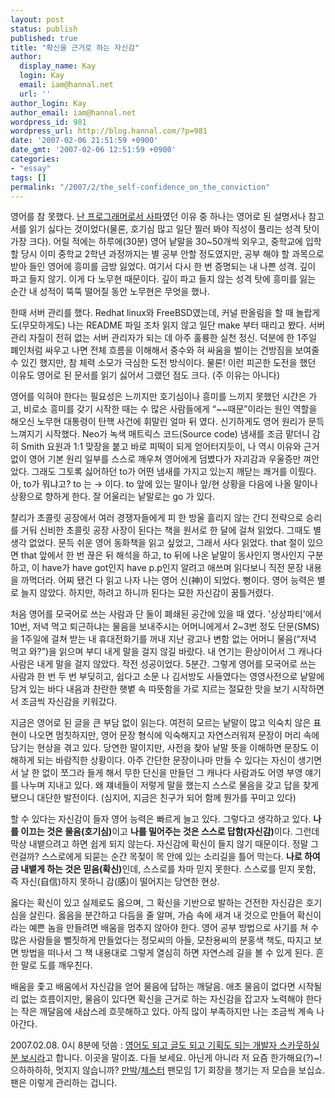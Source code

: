 ```yaml
---
layout: post
status: publish
published: true
title: "확신을 근거로 하는 자신감"
author:
  display_name: Kay
  login: Kay
  email: iam@hannal.net
  url: ''
author_login: Kay
author_email: iam@hannal.net
wordpress_id: 981
wordpress_url: http://blog.hannal.com/?p=981
date: '2007-02-06 21:51:59 +0900'
date_gmt: '2007-02-06 12:51:59 +0900'
categories:
- "essay"
tags: []
permalink: "/2007/2/the_self-confidence_on_the_conviction"
---
```

<p>영어를 참 못했다. <a href="http://blog.hannal.com/oop_and_me/">난 프로그래머로서 사파</a>였던 이유 중 하나는 영어로 된 설명서나 참고서를 읽기 싫다는 것이었다(물론, 호기심 많고 일단 찔러 봐야 직성이 풀리는 성격 탓이 가장 크다). 어릴 적에는 하루에(30분) 영어 낱말을 30~50개씩 외우고, 중학교에 입학할 당시 이미 중학교 2학년 과정까지는 별 공부 안할 정도였지만, 공부 해야 할 과목으로 받아 들인 영어에 흥미를 금방 잃었다. 여기서 다시 한 번 증명되는 내 나쁜 성격. 깊이 파고 들지 않기. 이게 다 노무현 때문이다. 깊이 파고 들지 않는 성격 탓에 흥미를 잃는 순간 내 성적이 뚝뚝 떨어질 동안 노무현은 무엇을 했나.</p>
<p>한때 서버 관리를 했다. Redhat linux와 FreeBSD였는데, 커널 판올림을 할 때 놀랍게도(무모하게도) 나는 README 파일 조차 읽지 않고 일단 make 부터 때리고 봤다. 서버 관리 자질이 전혀 없는 서버 관리자가 되는 데 아주 훌륭한 실천 정신. 덕분에 한 1주일 폐인처럼 싸우고 나면 전체 흐름을 이해해서 중수와 혀 싸움을 벌이는 건방짐을 보여줄 수 있긴 했지만, 참 체력 소모가 극심한 도전 방식이다. 물론! 이런 피곤한 도전을 했던 이유도 영어로 된 문서를 읽기 싫어서 그랬던 점도 크다. (주 이유는 아니다)</p>
<p>영어를 익혀야 한다는 필요성은 느끼지만 호기심이나 흥미를 느끼지 못했던 시간은 가고, 비로소 흥미를 갖기 시작한 때는 수 많은 사람들에게 “~~때문”이라는 원인 역할을 해오신 노무현 대통령이 탄핵 사건에 휘말린 얼마 뒤 였다. 신기하게도 영어 원리가 문득 느껴지기 시작했다. Neo가 녹색 매트릭스 코드(Source code) 냄새를 조금 맡더니 감히 Smith 요원과 1:1 맞장을 붙고 바로 피떡이 되게 얻어터지듯이, 나 역시 이유와 근거 없이 영어 기본 원리 일부를 스스로 깨우쳐 영어에게 덤볐다가 자괴감과 우울증만 껴안았다. 그래도 그토록 싫어하던 to가 어떤 냄새를 가지고 있는지 깨닫는 쾌거를 이뤘다. 아, to가 뭐냐고? to 는 → 이다. to 앞에 있는 말이나 앞/현 상황을 다음에 나올 말이나 상황으로 향하게 한다. 잘 어울리는 낱말로는 go 가 있다.</p>
<p>챨리가 초콜릿 공장에서 여러 경쟁자들에게 피 한 방울 흘리지 않는 간디 전략으로 승리를 거둬 신비한 초콜릿 공장 사장이 된다는 책을 원서로 한 달에 걸쳐 읽었다. 그때도 별 생각 없었다. 문득 쉬운 영어 동화책을 읽고 싶었고, 그래서 사다 읽었다. that 절이 있으면 that 앞에서 한 번 끊은 뒤 해석을 하고, to 뒤에 나온 낱말이 동사인지 명사인지 구분하고, 이 have가 have got인지 have p.p인지 알려고 애쓰며 읽다보니 직전 문장 내용을 까먹더라. 어찌 됐건 다 읽고 나자 나는 영어 신(神)이 되었다. 뻥이다. 영어 능력은 별로 늘지 않았다. 하지만, 하려고 하니까 된다는 묘한 자신감이 꿈틀거렸다.</p>
<p>처음 영어를 모국어로 쓰는 사람과 단 둘이 폐쇄된 공간에 있을 때 였다. '상상파티'에서 10번, 저녁 먹고 퇴근하냐는 물음을 보내주시는 어머니에게서 2~3번 정도 단문(SMS)을 1주일에 걸쳐 받는 내 휴대전화기를 꺼내 지난 광고나 변함 없는 어머니 물음(“저녁 먹고 와?”)을 읽으며 부디 내게 말을 걸지 않길 바랐다. 내 연기는 환상이어서 그 캐나다 사람은 내게 말을 걸지 않았다. 작전 성공이었다. 5분간. 그렇게 영어를 모국어로 쓰는 사람과 한 번 두 번 부딪히고, 쉽다고 소문 나 김서방도 사들였다는 영영사전으로 낱말에 담겨 있는 바다 내음과 찬란한 햇볕 속 따뜻함을 가로 지르는 절묘한 맛을 보기 시작하면서 조금씩 자신감을 키워갔다.</p>
<p>지금은 영어로 된 글을 큰 부담 없이 읽는다. 여전히 모르는 낱말이 많고 익숙치 않은 표현이 나오면 멈칫하지만, 영어 문장 형식에 익숙해지고 자연스러워져 문장이 머리 속에 담기는 현상을 겪고 있다. 당연한 말이지만, 사전을 찾아 낱말 뜻을 이해하면 문장도 이해하게 되는 바람직한 상황이다. 아주 간단한 문장이나마 만들 수 있다는 자신이 생기면서 날 한 없이 쪼그라 들게 해서 무한 단신을 만들던 그 캐나다 사람과도 어영 부영 얘기를 나누며 지내고 있다. 왜 쟤네들이 저렇게 말을 했는지 스스로 물음을 갖고 답을 찾게 됐으니 대단한 발전이다. (심지어, 지금은 친구가 되어 함께 뭔가를 꾸미고 있다)</p>
<p>할 수 있다는 자신감이 들자 영어 능력은 빠르게 늘고 있다. 그렇다고 생각하고 있다. <strong>나를 이끄는 것은 물음(호기심)</strong>이고 <strong>나를 밀어주는 것은 스스로 답함(자신감)</strong>이다. 그런데 막상 내뱉으려고 하면 쉽게 되지 않는다. 자신감에 확신이 들지 않기 때문이다. 정말 그런걸까? 스스로에게 되묻는 순간 목젖이 목 안에 있는 소리길을 틀어 막는다. <strong>나로 하여금 내뱉게 하는 것은 믿음(확신)</strong>인데, 스스로를 차마 믿지 못한다. 스스로를 믿지 못함, 즉 자신(自信)하지 못하니 감(感)이 떨어지는 당연한 현상.</p>
<p>옳다는 확신이 있고 실제로도 옳으며, 그 확신을 기반으로 발하는 건전한 자신감은 호기심을 살린다. 옳음을 분간하고 다듬을 줄 알며, 가슴 속에 새겨 내 것으로 만들어 확신이라는 예쁜 놈을 만들려면 배움을 멈추지 않아야 한다. 영어 공부 방법으로 사기를 쳐 수 많은 사람들을 뻘짓하게 만들었다는 정모씨의 아들, 모찬용씨의 분홍색 책도, 따지고 보면 방법을 떠나서 그 책 내용대로 그렇게 열심히 하면 자연스레 길을 볼 수 있게 된다. 흔한 말로 도를 깨우친다.</p>
<p>배움을 좇고 배움에서 자신감을 얻어 물음에 답하는 깨달음. 애초 물음이 없다면 시작될 리 없는 흐름이지만, 물음이 있다면 확신을 근거로 하는 자신감을 잡고자 노력해야 한다는 작은 깨달음에 새삼스레 흐뭇해하고 있다. 아직 많이 부족하지만 나는 조금씩 계속 나아간다.</p>
<p>2007.02.08. 0시 8분에 덧씀 : <a href="http://doubletrack.net/we2day/2007/02/07#00:28:43">영어도 되고 글도 되고 기획도 되는 개발자 스카웃하실 분 보시라</a>고 합니다. 이곳을 말이죠. 다들 보세요. 아닌게 아니라 저 요즘 한가해요(?)~!<br />
으하하하하, 멋지지 않습니까? <a href="http://www.sumanpark.com">만박</a>/<a href="http://www.moreover.co.kr">체스터</a> 팬모임 1기 회장을 챙기는 저 모습을 보십쇼. 팬은 이렇게 관리하는 겁니다.</p>
